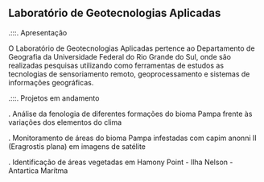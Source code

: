 ## Laboratório de Geotecnologias Aplicadas

.:::. Apresentação

O Laboratório de Geotecnologias Aplicadas pertence ao Departamento de Geografia da Universidade Federal do Rio Grande do Sul, onde são realizadas pesquisas utilizando como ferramentas de estudos as tecnologias de sensoriamento remoto, geoprocessamento e sistemas de informações geográficas.


.:::. Projetos em andamento

. Análise da fenologia de diferentes formações do bioma Pampa frente às variações dos elementos do clima

. Monitoramento de áreas do bioma Pampa infestadas com capim anonni II (Eragrostis plana) em imagens de satélite

. Identificação de áreas vegetadas em Hamony Point - Ilha Nelson - Antartica Marítma

